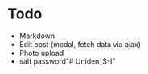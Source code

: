 # Todo

* Markdown
* Edit post (modal, fetch data via ajax)
* Photo upload
* salt password"# Uniden_S-I" 
